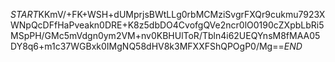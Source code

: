 $START$KKmV/+FK+WSH+dUMprjsBWtLLg0rbMCMziSvgrFXQr9cukmu7923XWNpQcDFfHaPveakn0DRE+K8z5dbDO4CvofgQVe2ncr0lO0190cZXpbLbRi5MSpPH/GMc5mVdgn0ym2VM+nv0KBHUlToR/Tbln4i62UEQYnsM8fMAA05DY8q6+m1c37WGBxk0IMgNQ58dHV8k3MFXXFShQPOgP0/Mg==$END$